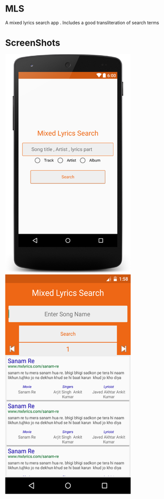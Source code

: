 # MLS
A mixed lyrics search app . Includes a good transliteration of search terms

# ScreenShots
<img src="/layout-2016-06-12-082656.png" width="400px" height="700px" alt="Home Page">
<img src="/device-2016-06-16-112811.png" width="400px" height="700px" alt="Search Page">
